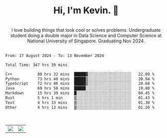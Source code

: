 <!--
**kevin-pek/kevin-pek** is a ✨ _special_ ✨ repository because its `README.md` (this file) appears on your GitHub profile.

Here are some ideas to get you started:

- 🔭 I’m currently working on ...
- 🌱 I’m currently learning ...
- 👯 I’m looking to collaborate on ...
- 🤔 I’m looking for help with ...
- 💬 Ask me about ...
- 📫 How to reach me: ...
- 😄 Pronouns: ...
- ⚡ Fun fact: ...
-->
<div align="center">
  <h1>Hi, I'm Kevin. 👋</h1>
  <br />
  I love building things that look cool or solves problems. Undergraduate student doing a double major in Data Science and Computer Science at National University of Singapore. Graduating Nov 2024.
</div>
<br />
<!--START_SECTION:waka-->

```txt
From: 17 August 2024 - To: 13 November 2024

Total Time: 347 hrs 39 mins

C++           80 hrs 32 mins  █████▓░░░░░░░░░░░░░░░░░░░   22.89 %
Python        73 hrs 40 mins  █████▒░░░░░░░░░░░░░░░░░░░   20.94 %
TypeScript    72 hrs 46 mins  █████▒░░░░░░░░░░░░░░░░░░░   20.68 %
Java          69 hrs 58 mins  █████░░░░░░░░░░░░░░░░░░░░   19.88 %
Markdown      15 hrs 39 mins  █░░░░░░░░░░░░░░░░░░░░░░░░   04.45 %
Rust          5 hrs 1 min     ▒░░░░░░░░░░░░░░░░░░░░░░░░   01.43 %
Text          4 hrs 33 mins   ▒░░░░░░░░░░░░░░░░░░░░░░░░   01.30 %
Other         4 hrs 13 mins   ▒░░░░░░░░░░░░░░░░░░░░░░░░   01.20 %
```

<!--END_SECTION:waka-->
<br />
<table width="100%">
  <tr>
    <td align="left" width="50%">
      <img src="https://github-readme-stats-kevin-pek.vercel.app/api?username=kevin-pek&include_all_commits=true&count_private=true&theme=rose_pine" />
    </td>
    <td align="right" width="50%">
      <img src="https://github-readme-stats-kevin-pek.vercel.app/api/top-langs?username=kevin-pek&langs_count=10&hide_progress=true&theme=rose_pine" />
    </td>
  </tr>
</table>
